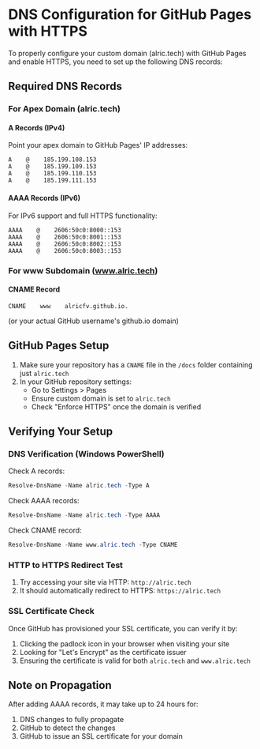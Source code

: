# DNS Configuration for GitHub Pages with HTTPS

To properly configure your custom domain (alric.tech) with GitHub Pages and enable HTTPS, you need to set up the following DNS records:

## Required DNS Records

### For Apex Domain (alric.tech)

#### A Records (IPv4)
Point your apex domain to GitHub Pages' IP addresses:
```
A    @    185.199.108.153
A    @    185.199.109.153
A    @    185.199.110.153
A    @    185.199.111.153
```

#### AAAA Records (IPv6)
For IPv6 support and full HTTPS functionality:
```
AAAA    @    2606:50c0:8000::153
AAAA    @    2606:50c0:8001::153
AAAA    @    2606:50c0:8002::153
AAAA    @    2606:50c0:8003::153
```

### For www Subdomain (www.alric.tech)

#### CNAME Record
```
CNAME    www    alricfv.github.io.
```
(or your actual GitHub username's github.io domain)

## GitHub Pages Setup

1. Make sure your repository has a `CNAME` file in the `/docs` folder containing just `alric.tech`
2. In your GitHub repository settings:
   - Go to Settings > Pages
   - Ensure custom domain is set to `alric.tech`
   - Check "Enforce HTTPS" once the domain is verified

## Verifying Your Setup

### DNS Verification (Windows PowerShell)

Check A records:
```powershell
Resolve-DnsName -Name alric.tech -Type A
```

Check AAAA records:
```powershell
Resolve-DnsName -Name alric.tech -Type AAAA
```

Check CNAME record:
```powershell
Resolve-DnsName -Name www.alric.tech -Type CNAME
```

### HTTP to HTTPS Redirect Test

1. Try accessing your site via HTTP: `http://alric.tech`
2. It should automatically redirect to HTTPS: `https://alric.tech`

### SSL Certificate Check

Once GitHub has provisioned your SSL certificate, you can verify it by:

1. Clicking the padlock icon in your browser when visiting your site
2. Looking for "Let's Encrypt" as the certificate issuer
3. Ensuring the certificate is valid for both `alric.tech` and `www.alric.tech`

## Note on Propagation

After adding AAAA records, it may take up to 24 hours for:
1. DNS changes to fully propagate
2. GitHub to detect the changes
3. GitHub to issue an SSL certificate for your domain
